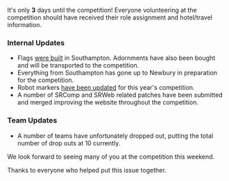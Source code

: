 It's only **3** days until the competition! Everyone volunteering at the competition should have received their role assignment and hotel/travel information.

### Internal Updates

- Flags [were built][trac-build-flags] in Southampton. Adornments have also been bought and will be transported to the competition.
- Everything from Southampton has gone up to Newbury in preparation for the competition.
- Robot markers [have been updated][trac-update-markers] for this year's competition.
- A number of SRComp and SRWeb related patches have been submitted and merged improving the website throughout the competition.

### Team Updates

- A number of teams have unfortunately dropped out, putting the total number of drop outs at 10 currently.

We look forward to seeing many of you at the competition this weekend.

Thanks to everyone who helped put this issue together.

[trac-build-flags]: https://www.studentrobotics.org/trac/ticket/2772
[trac-update-markers]: https://www.studentrobotics.org/trac/ticket/2419
